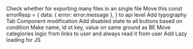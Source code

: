 Check whether for exporting many files in an single file
Move this     const errorResp = {
      data: { error: error.message },
    } to api level
Add typography
Tab Component modification
Add disabled state to all buttons based on condition
Make name, id ot key, value on same ground as BE
Move categiories logic from links to user and always read it from user
Add Lazy loading for JS
